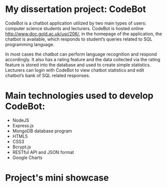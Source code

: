 # My dissertation project: CodeBot

CodeBot is a chatbot application utilized by two main types of users: computer science students and lecturers. CodeBot is hosted online http://www.doc.gold.ac.uk/usr/206/, in the homepage of the
application, the chatbot is available, which responds to student’s queries related to SQL programming language. 

In most cases the chatbot can perform language recognition and respond accordingly. It also has a rating feature and the data collected via
the rating feature is stored into the database and used to create simple statistics. Lecturers can login with CodeBot to view chatbot statistics and edit chatbot’s bank of
SQL related responses.

# Main technologies used to develop CodeBot:
- NodeJS
- Express.js
- MongoDB database program
- HTML5
- CSS3
- Bcrypt.js
- RESTful API and JSON format
- Google Charts

# Project's mini showcase
